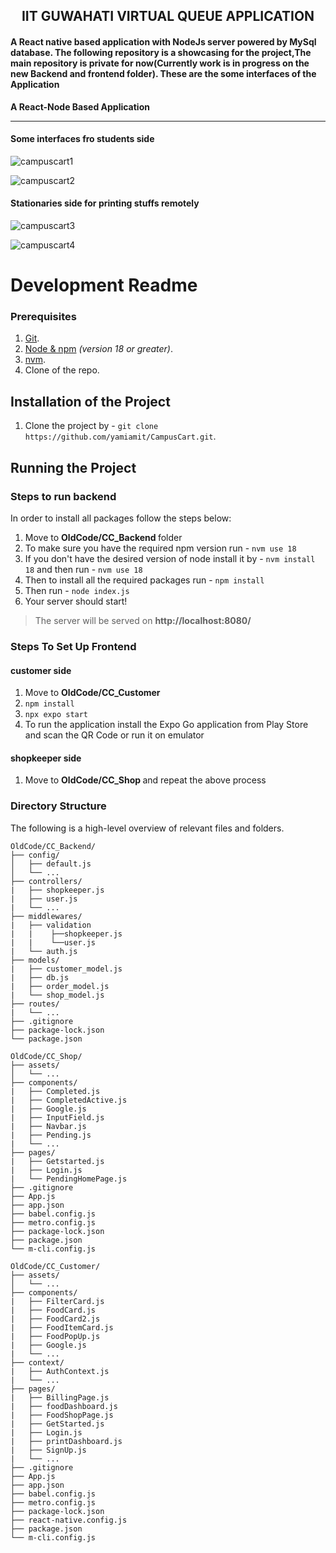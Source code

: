 
<h2 align="center">IIT GUWAHATI VIRTUAL QUEUE APPLICATION</h2>
<h4 align="left">A React native based application with NodeJs server powered by MySql database. The following repository is a showcasing for the project,The main repository is private for now(Currently work is in progress on the new Backend and frontend folder). These are the some interfaces of the Application</h4>

**A React-Node Based  Application**  

-------
#### Some interfaces fro students side
![campuscart1](https://github.com/iks1/PickMeUp/assets/94672267/7a81f03f-c891-4547-a230-8ee209db2f24)

![campuscart2](https://github.com/iks1/PickMeUp/assets/94672267/81cf955e-6d88-41cd-b55f-7c92c4a51d02)
#### Stationaries side for printing stuffs remotely
![campuscart3](https://github.com/iks1/PickMeUp/assets/94672267/06e28695-e173-43e5-897c-618a28406953)

![campuscart4](https://github.com/iks1/PickMeUp/assets/94672267/c98be325-ea74-4724-9a1e-f56b9eb5d0fc)


# Development Readme


### Prerequisites

1.  [Git](https://git-scm.com/downloads).
2.  [Node & npm](https://nodejs.org/en/download/) _(version 18 or greater)_.
3.  [nvm](https://dev.to/skaytech/how-to-install-node-version-manager-nvm-for-windows-10-4nbi).
4.  Clone of the repo.

## Installation of the Project

1. Clone the project by -  `git clone https://github.com/yamiamit/CampusCart.git`.

## Running the Project

### Steps to run backend

In order to install all packages follow the steps below:

 1. Move to <b> OldCode/CC_Backend </b> folder
 2. To make sure you have the required npm version run -  `nvm use 18`
 3. If you don't have the desired version of node install it by -  `nvm install 18` and then run -  `nvm use 18`
 4. Then to install all the required packages run -  `npm install`
 5. Then run -  `node index.js`
 6. Your server should start!

 > The server will be served on **http://localhost:8080/**

### Steps To Set Up Frontend
 
 #### customer side
 1. Move to <b> OldCode/CC_Customer </b>
 2. `npm install`
 3. `npx expo start`
 4. To run the application install the Expo Go application from Play Store and scan the QR Code or run  it on emulator

 #### shopkeeper side
 1. Move to <b> OldCode/CC_Shop </b> and repeat the above process


### Directory Structure

The following is a high-level overview of relevant files and folders.

```
OldCode/CC_Backend/
├── config/
│   ├── default.js
│   └── ...
├── controllers/
|   ├── shopkeeper.js
|   ├── user.js
|   └── ...
├── middlewares/
|   ├── validation
|   |    ├──shopkeeper.js
|   |    └──user.js
|   └── auth.js
├── models/
|   ├── customer_model.js
|   ├── db.js
|   ├── order_model.js
|   └── shop_model.js
├── routes/
|   └── ...
├── .gitignore
├── package-lock.json
└── package.json

OldCode/CC_Shop/
├── assets/
│   └── ...
├── components/
|   ├── Completed.js
|   ├── CompletedActive.js
|   ├── Google.js
|   ├── InputField.js
|   ├── Navbar.js
|   ├── Pending.js
|   └── ...
├── pages/
|   ├── Getstarted.js
|   ├── Login.js
|   └── PendingHomePage.js
├── .gitignore
├── App.js
├── app.json
├── babel.config.js
├── metro.config.js
├── package-lock.json
├── package.json
└── m-cli.config.js

OldCode/CC_Customer/
├── assets/
│   └── ...
├── components/
|   ├── FilterCard.js
|   ├── FoodCard.js
|   ├── FoodCard2.js
|   ├── FoodItemCard.js
|   ├── FoodPopUp.js
|   ├── Google.js
|   └── ...
├── context/
|   ├── AuthContext.js
|   └── ...
├── pages/
|   ├── BillingPage.js
|   ├── foodDashboard.js
|   ├── FoodShopPage.js
|   ├── GetStarted.js
|   ├── Login.js
|   ├── printDashboard.js
|   ├── SignUp.js
|   └── ...
├── .gitignore
├── App.js
├── app.json
├── babel.config.js
├── metro.config.js
├── package-lock.json
├── react-native.config.js
├── package.json
└── m-cli.config.js


```
